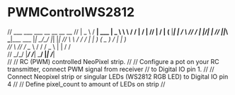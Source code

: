 # PWMControlWS2812

//  ___    ___             ___  __      __  __  __ 
// | _ \  / __|    ___    | _ \ \ \    / / |  \/  |
// |   / | (__    |___|   |  _/  \ \/\/ /  | |\/| |
// |_|_\  \___|___   ___  |_|_   _\_/\_/   |_|  |_|
// \ \    / / / __| |_  ) ( _ ) / | |_  )          
//  \ \/\/ /  \__ \  / /  / _ \ | |  / /           
//   \_/\_/   |___/ /___| \___/ |_| /___|                                                         
//
// RC (PWM) controlled NeoPixel strip. 
// 
// Configure a pot on your RC transmitter, connect PWM signal from receiver
// to Digital IO pin 1.
// 
// Connect Neopixel strip or singular LEDs (WS2812 RGB LED) to Digital IO pin 4
// 
// Define pixel_count to amount of LEDs on strip
//
